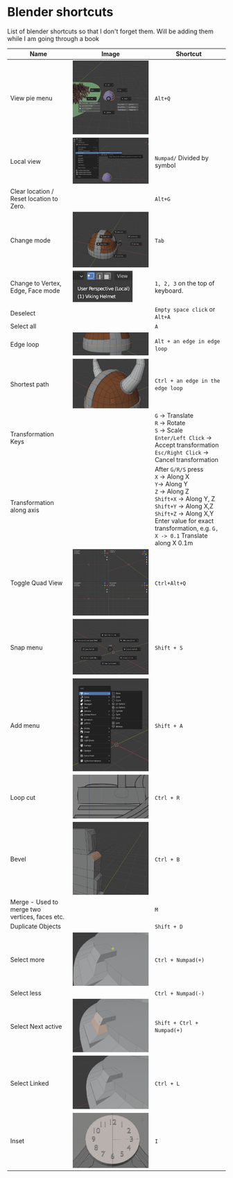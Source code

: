 # Blender shortcuts
List of blender shortcuts so that I don't forget them. Will be adding them while I am going through a book

| Name                                           | Image                                                | Shortcut                                                     |
| ---------------------------------------------- | ---------------------------------------------------- | ------------------------------------------------------------ |
| View pie menu                                  | ![viewpie menu](images/view_pie_menu.png)            | `Alt+Q`                                                      |
| Local view                                     | ![local_view](images/local_view.png)                 | `Numpad/` Divided by symbol                                  |
| Clear location / Reset location to Zero.       |                                                      | `Alt+G`                                                      |
| Change mode                                    | ![change-mode](images/change-mode.png)               | `Tab`                                                        |
| Change to Vertex, Edge, Face mode              | ![object_face_edge](images/object_face_edge.png)     | `1, 2, 3` on the top of keyboard.                            |
| Deselect                                       |                                                      | `Empty space click` or `Alt+A`                               |
| Select all                                     |                                                      | `A`                                                          |
| Edge loop                                      | ![edge_loop](images/edge_loop.png)                   | `Alt + an edge in edge loop`                                 |
| Shortest path                                  | ![shortest_path](images/shortest_path.png)           | `Ctrl + an edge in the edge loop`                            |
| Transformation Keys                            |                                                      | `G` -> Translate<br />`R` -> Rotate<br />`S` -> Scale<br />`Enter/Left Click` -> Accept transformation<br />`Esc/Right Click` -> Cancel transformation |
| Transformation along axis                      |                                                      | After `G/R/S` press<br />`X` -> Along X<br />`Y`-> Along Y<br />`Z` -> Along Z<br />`Shift+X` -> Along Y, Z<br />`Shift+Y` -> Along X,Z<br />`Shift+Z` -> Along X,Y<br />Enter value for exact transformation, e.g. `G, X -> 0.1` Translate along X 0.1m |
| Toggle Quad View                               | ![quad_view](images/quad_view.png)                   | `Ctrl+Alt+Q`                                                 |
| Snap menu                                      | ![snap_menu](images/snap_menu.png)                   | `Shift + S`                                                  |
| Add menu                                       | ![add_menu](images/add_menu.png)                     | `Shift + A`                                                  |
| Loop cut                                       | ![loop_cut](images/loop_cut.png)                     | `Ctrl + R`                                                   |
| Bevel                                          | ![bevel_tool](images/bevel_tool.png)                 | `Ctrl + B`                                                   |
| Merge - Used to merge two vertices, faces etc. |                                                      | `M`                                                          |
| Duplicate Objects                              |                                                      | `Shift + D`                                                  |
| Select more                                    | ![select_more](images/select_more.gif)               | `Ctrl + Numpad(+)`                                           |
| Select less                                    |                                                      | `Ctrl + Numpad(-)`                                           |
| Select Next active                             | ![select_next_active](images/select_next_active.gif) | `Shift + Ctrl + Numpad(+)`                                   |
| Select Linked                                  | ![select_linked](images/select_linked.gif)           | `Ctrl + L`                                                   |
| Inset                                          | ![inset](images/inset.gif)                           | `I`                                                          |
